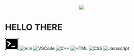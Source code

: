 <p align="center">
    <img src="https://c.tenor.com/zHi1yy-QyTUAAAAd/anime-train.gif">
</p>

# HELLO THERE
<p>    
    <img src="./img/terminal.svg" alt="Terminal" style="height:40px;">
    <img src="https://upload.wikimedia.org/wikipedia/commons/9/9f/Vimlogo.svg" alt="Vim" style="width:40px;">
    <img src="" alt="VSCode" style="width=40px">
    <img src="" alt="C++" style="width=40px">
    <img src="" alt="HTML" style="width=40px">
    <img src="" alt="CSS" style="width=40px">
    <img src="" alt="Javascript" style="width=40px">
    <img src="" alt="" style="width=40px">
    <img src="" alt="" style="width=40px">
    <img src="" alt="" style="width=40px">
</p>